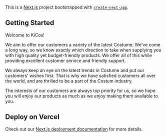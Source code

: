 This is a [Next.js](https://nextjs.org/) project bootstrapped with [`create-next-app`](https://github.com/vercel/next.js/tree/canary/packages/create-next-app).

## Getting Started
Welcome to KiCos!

We aim to offer our customers a variety of the latest Costume.
We've come a long way, so we know exactly which direction to take
when supplying you with high quality yet budget-friendly products.
We offer all of this while providing excellent customer service
and friendly support.

We always keep an eye on the latest trends in Costume and put our customers' 
wishes first. That is why we have satisfied customers all over the world, and 
are thrilled to be a part of the Costum industry.

The interests of our customers are always top priority for us, so we hope you will 
enjoy our products as much as we enjoy making them available to you.

## Deploy on Vercel

Check out our [Next.js deployment documentation](https://nextjs.org/docs/deployment) for more details.
